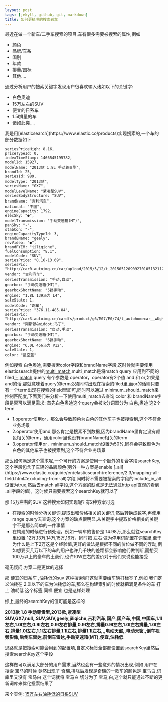 ```yaml
---
layout: post
tags: [jekyll, github, git, markdown]
title: 如何更精准的搜索到车
---
```


最近在做一个新车/二手车搜索的项目,车有很多需要被搜索的属性,例如
   <ul>
		<li>颜色</li>
		<li>品牌/车系</li>
		<li>国别</li>
		<li>年款</li>
		<li>排量/国标</li>
		<li>其他....</li>
	</ul>
 通过分析用户的搜索关键字发现用户很喜欢输入诸如以下的关键字:
<ul>
	<li>白色奥迪</li>
	<li>15万左右的SUV</li>
	<li>便宜的日系车</li>
	<li>1.5l排量的车</li>
	<li>诸如此类....</li>	
</ul>
我是用[elasticsearch](https://www.elastic.co/products)实现搜索的,一个车的部分数据如下


 
	seriesPriceHigh: 8.16,
	priceTypeId: 0,
	indexTimeStamp: 1466545195782,
	modelId: 15927,
	modelName: "2013款 1.8L 手动尊贵型",
	brandId: 25,
	seriesId: 989,
	modelType: "2013款",
	seriesName: "GX7",
	modelLevelName: "紧凑型SUV",
	seriesBodyStructure: "SUV",
	brandName: "吉利汽车",
	national: "中国",
	engineCapacity: 1792,
	elecSky: "●",
	modelTransmission: "手动变速箱(MT)",
	panSky: "-",
	stabCon: "-",
	engineCapacityTypeId: 3,
	brandEName: "geely",
	revVideo: "●",
	brandPYEM: "jiliqiche",
	fuelConsumption: "8.1",
	modelCode: "SUV",
	seriesPrice: "8.16-13.69",
	seriesPic: "http://car0.autoimg.cn/car/upload/2015/5/12/t_201505120909270105132112.jpg",
	vendor: "吉利汽车",
	seriesTransmission: "手动,自动",
	gearbox: "手动变速箱(MT)",
	gearboxShortName: "5挡手动",
	engine: "1.8L 139马力 L4",
	saleState: 1,
	modelCode: "跑车",
	seriesPrice: "376.11-485.84",
	seriesPic: "http://car3.autoimg.cn/cardfs/product/g6/M07/E0/74/t_autohomecar__wKgHzVZIVpyAGHyxAAVthSQi_RQ315.jpg",
	vendor: "阿斯顿&middot;马丁",
	seriesTransmission: "自动,手动",
	gearbox: "手动变速箱(MT)",
	gearboxShortName: "6挡手动",
	engine: "6.0L 456马力 V12",
	saleState: 1,
	color: "星空蓝"

例如搜索 白色奥迪,需要搜索color字段和brandName字段,这时候就需要使用elasticsearch提供的[multi_match](https://www.elastic.co/guide/en/elasticsearch/guide/2.x/multi-match-query.html),multi_match是将match query 应用到不同的filed上,[match](https://www.elastic.co/guide/en/elasticsearch/guide/2.x/match-multi-word.html) query 有个参数是 operator，operator有2个值 and 和 or,如果是and的话,那就意味着query的term必须同时出现在搜索的filed里,而or的话则只要有一个term出现在搜索的field里即可,同时可以通过 minimum_should_match来控制匹配度,下面我们来分析一下使用multi_match去查询 color 和 brandName字段是否可以满足需求:
首先白色奥迪这个query会被ik分词器分为  白色,奥迪 这2个term
<ul>
	<li>
		1.operator使用or，那么会导致颜色为白色的其他车子也被搜索到,这个不符合业务场景
	</li>
	<li>
		2.operator使用and,那么肯定是搜素不到数据,因为brandName里肯定没有颜色相关的term，通用color里也没有brandName相关的term
	</li>
	<li>
		3.operator使用or，minimum_should_match设置为50%,同样会导致颜色为白色的其他车子也被搜索到,这个不符合业务场景
	</li>
</ul>
那么如何满足这个需求呢,一个可行的方案是使用一个额外的复合字段searchKey,这个字段包含了车辆的品牌颜色(另外一种方案是enable [_all](https://www.elastic.co/guide/en/elasticsearch/reference/2.3/mapping-all-field.html#excluding-from-all)字段,同时将不需要被搜索的字段的include_in_all设置为true,然后去match all字段,这个方案的缺点是无法通过http api直观的看到_all字段的值)，这时候只需要搜索这个searchKey就可以了

那 15万左右的SUV 这种搜索如何实现呢? 有2种方案可选
<ul>
	<li>在搜索的时候分析关键词,提取出和价格相关的关键词,然后转换成数字,再使用range query去查询,这个方案的缺点很明显,从关键字中提取价格相关的关键字不是那么简单的一件事情
	</li>
	<li>
		在构建的时候进行预处理，例如一辆车的售价是 14.98万,那么就往searchKey里设置 12万,13万,14万,15万,16万，同时把 左右 做为停用词配置在词库里,至于为什么是上下2万这是个经验值,更好的做法是根据不同的价位做不同的浮动,例如想要买几万以下的车的用户也许几千块的差距都会影响他们做判断,而想买100万以上的豪车的土豪们,也许10W左右的差价对于他们来说也能接受
	</li>
</ul>
毫无疑问,方案二是更优的选择   

 那 便宜的日系车  ,油耗低的suv 这种搜索呢?这就需要给车辆打标签了,例如 我们定义油耗在 2.0l以下的车为油耗低的车,那么在构建索引的时候就把满足条件的车 打上 油耗低 这个标签,同样 便宜 也是这样处理

 综上,最终的searchKey的值可能是这样的  
<p><b>
 2013款 1.8 手动尊贵型,2013款,紧凑型SUV,GX7,null,,SUV,SUV,geely,jiliqiche,吉利汽车,国产,国产车,中国,中国车,1.1l左右,1.0l左右,0.9l左右,0.9l左右排量,0.9l左右,排量0.9l左右,1.0l左右排量,1.0l左右,排量1.0l左右,1.1l左右排量,1.1l左右,排量1.1l左右,,,电动天窗,,电动天窗,,倒车视频影像,后倒车雷达,前倒车雷达,手动变速箱(MT),便宜,油耗低
</b></p>
 思路就是把搜索可能会用到的配置项,自定义标签全部都设置到searchKey里然后搜索searchKey这个字段

 这样做可以满足大部分的用户需求,当然也会有一些意外的情况出现,例如 用户在 搜索 宝马的时候 竟然出现了 奇瑞,排除后发现是奇瑞的一款车的颜色是 宝马白,词库里又没有 宝马白 这个词就将 宝马白  切分为了 宝马,白,这个就只能通过不断的更新词库来优化搜索结果了

来个实例:  [15万左右油耗低的日系SUV](http://www.che.com/ershouche/15%E4%B8%87%E5%B7%A6%E5%8F%B3%E6%B2%B9%E8%80%97%E4%BD%8E%E7%9A%84%E6%97%A5%E7%B3%BBSUV)


   

 